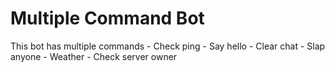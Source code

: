 # Multiple Command Bot #

This bot has multiple commands
    - Check ping
    - Say hello
    - Clear chat
    - Slap anyone
    - Weather
    - Check server owner